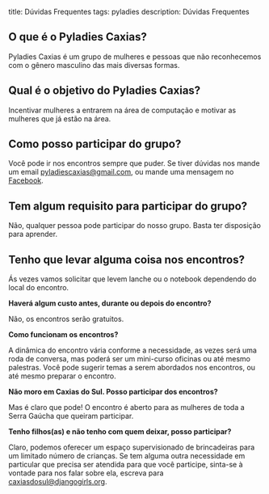 title: Dúvidas Frequentes
tags: pyladies
description: Dúvidas Frequentes

## O que é o Pyladies Caxias?

Pyladies Caxias é um grupo de mulheres e pessoas que não reconhecemos com o gênero masculino das mais diversas formas.

## Qual é o objetivo do Pyladies Caxias?

Incentivar mulheres a entrarem na área de computação e motivar as mulheres que já estão na área.

## Como posso participar do grupo?

Você pode ir nos encontros sempre que puder. Se tiver dúvidas nos mande um email
[pyladiescaxias@gmail.com](mailto:pyladiescaxias@gmail.com), ou mande uma mensagem no
[Facebook](https://www.facebook.com/Pyladies-Caxias-1858294514418047/).

## Tem algum requisito para participar do grupo?

Não, qualquer pessoa pode participar do nosso grupo. Basta ter disposição para aprender.

## Tenho que levar alguma coisa nos encontros?

Ás vezes vamos solicitar que levem lanche ou o notebook dependendo do local do encontro.

**Haverá algum custo antes, durante ou depois do encontro?**

Não, os encontros serão gratuitos.

**Como funcionam os encontros?**

A dinâmica do encontro vária conforme a necessidade, as vezes será uma roda de conversa, mas poderá ser um mini-curso oficinas ou até mesmo
palestras. Você pode sugerir temas a serem abordados nos encontros, ou até mesmo preparar o encontro.

**Não moro em Caxias do Sul. Posso participar dos encontros?**

Mas é claro que pode! O encontro é aberto para as mulheres de toda a Serra Gaúcha que queiram participar.

**Tenho filhos(as) e não tenho com quem deixar, posso participar?**

Claro, podemos oferecer um espaço supervisionado de brincadeiras para um limitado número de crianças.
Se tem alguma outra necessidade em particular que precisa ser atendida para que você participe, sinta-se à vontade para nos falar sobre
ela, escreva para [caxiasdosul@djangogirls.org](mailto:caxiasdosul@djangogirls.org).
